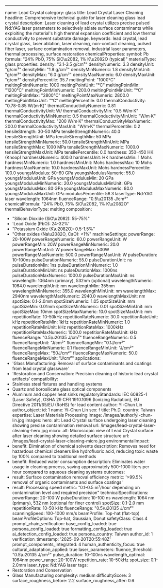 ---
name: Lead Crystal
category: glass
title: Lead Crystal Laser Cleaning
headline: Comprehensive technical guide for laser cleaning glass lead crystal
description: Laser cleaning of lead crystal utilizes precise pulsed Nd:YAG laser parameters
  to selectively ablate surface contaminants while exploiting the material's high
  thermal expansion coefficient and low thermal conductivity to prevent substrate
  damage.
keywords: lead crystal, lead crystal glass, laser ablation, laser cleaning, non-contact
  cleaning, pulsed fiber laser, surface contamination removal, industrial laser parameters,
  thermal processing, surface restoration
chemicalProperties:
  symbol: Pb
  formula: "24% PbO, 75% SiO\u2082, 1% K\u2082O (typical)"
  materialType: glass
properties:
  density: "3.1-3.5 g/cm³"
  densityNumeric: 3.3
  densityUnit: "g/cm³"
  densityMin: "1.8 g/cm³"
  densityMinNumeric: 1.8
  densityMinUnit: "g/cm³"
  densityMax: "6.0 g/cm³"
  densityMaxNumeric: 6.0
  densityMaxUnit: "g/cm³"
  densityPercentile: 35.7
  meltingPoint: "1000°C"
  meltingPointNumeric: 1000
  meltingPointUnit: "°C"
  meltingPointMin: "1200°C"
  meltingPointMinNumeric: 1200.0
  meltingPointMinUnit: "°C"
  meltingPointMax: "2800°C"
  meltingPointMaxNumeric: 2800.0
  meltingPointMaxUnit: "°C"
  meltingPercentile: 0.0
  thermalConductivity: "0.78-0.85 W/(m·K)"
  thermalConductivityNumeric: 0.81
  thermalConductivityUnit: W/
  thermalConductivityMin: "0.5 W/m·K"
  thermalConductivityMinNumeric: 0.5
  thermalConductivityMinUnit: "W/m·K"
  thermalConductivityMax: "200 W/m·K"
  thermalConductivityMaxNumeric: 200.0
  thermalConductivityMaxUnit: "W/m·K"
  thermalPercentile: 0.2
  tensileStrength: 30-50 MPa
  tensileStrengthNumeric: 40.0
  tensileStrengthUnit: MPa
  tensileStrengthMin: 50 MPa
  tensileStrengthMinNumeric: 50.0
  tensileStrengthMinUnit: MPa
  tensileStrengthMax: 1000 MPa
  tensileStrengthMaxNumeric: 1000.0
  tensileStrengthMaxUnit: MPa
  tensilePercentile: 0.0
  hardness: 350-450 HK (Knoop)
  hardnessNumeric: 400.0
  hardnessUnit: HK
  hardnessMin: 1 Mohs
  hardnessMinNumeric: 1.0
  hardnessMinUnit: Mohs
  hardnessMax: 10 Mohs
  hardnessMaxNumeric: 10.0
  hardnessMaxUnit: Mohs
  hardnessPercentile: 100.0
  youngsModulus: 50-60 GPa
  youngsModulusNumeric: 55.0
  youngsModulusUnit: GPa
  youngsModulusMin: 20 GPa
  youngsModulusMinNumeric: 20.0
  youngsModulusMinUnit: GPa
  youngsModulusMax: 80 GPa
  youngsModulusMaxNumeric: 80.0
  youngsModulusMaxUnit: GPa
  modulusPercentile: 58.3
  laserType: Nd:YAG laser
  wavelength: 1064nm
  fluenceRange: "0.5\u20135 J/cm²"
  chemicalFormula: "24% PbO, 75% SiO\u2082, 1% K\u2082O"
  thermalBehaviorType: melting
composition:
- "Silicon Dioxide (SiO\u2082): 55-75%"
- 'Lead Oxide (PbO): 24-32%'
- "Potassium Oxide (K\u2082O): 0.5-1.5%"
- "Other oxides (Na\u2082O, CaO): <1%"
machineSettings:
  powerRange: 20-100W
  powerRangeNumeric: 60.0
  powerRangeUnit: W
  powerRangeMin: 20W
  powerRangeMinNumeric: 20.0
  powerRangeMinUnit: W
  powerRangeMax: 500W
  powerRangeMaxNumeric: 500.0
  powerRangeMaxUnit: W
  pulseDuration: 10-100ns
  pulseDurationNumeric: 55.0
  pulseDurationUnit: ns
  pulseDurationMin: 1ns
  pulseDurationMinNumeric: 1.0
  pulseDurationMinUnit: ns
  pulseDurationMax: 1000ns
  pulseDurationMaxNumeric: 1000.0
  pulseDurationMaxUnit: ns
  wavelength: 1064nm (primary), 532nm (optional)
  wavelengthNumeric: 1064.0
  wavelengthUnit: nm
  wavelengthMin: 355nm
  wavelengthMinNumeric: 355.0
  wavelengthMinUnit: nm
  wavelengthMax: 2940nm
  wavelengthMaxNumeric: 2940.0
  wavelengthMaxUnit: nm
  spotSize: 0.1-2.0mm
  spotSizeNumeric: 1.05
  spotSizeUnit: mm
  spotSizeMin: 0.01mm
  spotSizeMinNumeric: 0.01
  spotSizeMinUnit: mm
  spotSizeMax: 10mm
  spotSizeMaxNumeric: 10.0
  spotSizeMaxUnit: mm
  repetitionRate: 10-50kHz
  repetitionRateNumeric: 30.0
  repetitionRateUnit: kHz
  repetitionRateMin: 1kHz
  repetitionRateMinNumeric: 1.0
  repetitionRateMinUnit: kHz
  repetitionRateMax: 1000kHz
  repetitionRateMaxNumeric: 1000.0
  repetitionRateMaxUnit: kHz
  fluenceRange: "0.5\u20135 J/cm²"
  fluenceRangeNumeric: 0.5
  fluenceRangeUnit: "J/cm²"
  fluenceRangeMin: "0.1J/cm²"
  fluenceRangeMinNumeric: 0.1
  fluenceRangeMinUnit: "J/cm²"
  fluenceRangeMax: "50J/cm²"
  fluenceRangeMaxNumeric: 50.0
  fluenceRangeMaxUnit: "J/cm²"
applications:
- 'Glass Manufacturing: Removal of surface contaminants and coatings from lead crystal
  glassware'
- 'Restoration and Conservation: Precision cleaning of historic lead crystal artifacts'
compatibility:
- Stainless steel fixtures and handling systems
- Quartz and borosilicate glass optical components
- Aluminum and copper heat sinks
regulatoryStandards: IEC 60825-1 (Laser Safety), OSHA 29 CFR 1910.1096 (Ionizing Radiation),
  EU Directive 2011/65/EU (RoHS) for lead content
author: Yi-Chun Lin
author_object:
  id: 1
  name: Yi-Chun Lin
  sex: f
  title: Ph.D.
  country: Taiwan
  expertise: Laser Materials Processing
  image: /images/author/yi-chun-lin.jpg
images:
  hero:
    alt: Lead Crystal surface undergoing laser cleaning showing precise contamination
      removal
    url: /images/lead-crystal-laser-cleaning-hero.jpg
  micro:
    alt: Microscopic view of Lead Crystal surface after laser cleaning showing detailed
      surface structure
    url: /images/lead-crystal-laser-cleaning-micro.jpg
environmentalImpact:
- benefit: Elimination of chemical solvents
  description: Removes need for hazardous chemical cleaners like hydrofluoric acid,
    reducing toxic waste by 100% compared to traditional methods
- benefit: Reduced water consumption
  description: Eliminates water usage in cleaning process, saving approximately 500-1000
    liters per hour compared to aqueous cleaning systems
outcomes:
- result: Surface contamination removal efficiency
  metric: '>99.5% removal of organic contaminants and surface coatings'
- result: Processing speed
  metric: "0.1-0.5 m²/hour depending on contamination level and required precision"
technicalSpecifications:
  powerRange: 20-100 W
  pulseDuration: 10-100 ns
  wavelength: 1064 nm (primary), 532 nm (optional for finer control)
  spotSize: 0.1-2.0 mm
  repetitionRate: 10-50 kHz
  fluenceRange: "0.5\u20135 J/cm²"
  scanningSpeed: 100-1000 mm/s
  beamProfile: Top-hat (flat-top)
  beamProfileOptions: Top-hat, Gaussian, Donut
  safetyClass: Class 4
prompt_chain_verification:
  base_config_loaded: true
  persona_config_loaded: true
  formatting_config_loaded: true
  ai_detection_config_loaded: true
  persona_country: Taiwan
  author_id: 1
  verification_timestamp: '2025-09-20T20:55:48Z'
  prompt_components_integrated: 4
  human_authenticity_focus: true
  cultural_adaptation_applied: true
laser_parameters:
  fluence_threshold: "0.5\u20135 J/cm²"
  pulse_duration: 10-100ns
  wavelength_optimal: 1064nm
  power_range: 20-100W
  repetition_rate: 10-50kHz
  spot_size: 0.1-2.0mm
  laser_type: Nd:YAG laser
tags:
- Restoration and Conservation
- Glass Manufacturing
complexity: medium
difficultyScore: 3
surface_roughness_before: 2.2
surface_roughness_after: 0.6
